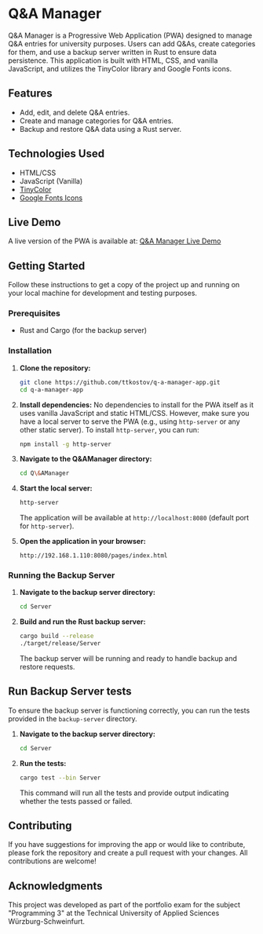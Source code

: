 # Q&A Manager
Q&A Manager is a Progressive Web Application (PWA) designed to manage Q&A entries for university purposes. Users can add Q&As, create categories for them, and use a backup server written in Rust to ensure data persistence. This application is built with HTML, CSS, and vanilla JavaScript, and utilizes the TinyColor library and Google Fonts icons.

## Features
- Add, edit, and delete Q&A entries.
- Create and manage categories for Q&A entries.
- Backup and restore Q&A data using a Rust server.

## Technologies Used
- HTML/CSS
- JavaScript (Vanilla)
- [TinyColor](https://github.com/bgrins/TinyColor)
- [Google Fonts Icons](https://fonts.google.com/icons)

## Live Demo
A live version of the PWA is available at: [Q&A Manager Live Demo](https://ttkostov.github.io/q-a-manager-app/Q&AManager/pages/index.html)

## Getting Started
Follow these instructions to get a copy of the project up and running on your local machine for development and testing purposes.

### Prerequisites
- Rust and Cargo (for the backup server)

### Installation
1. **Clone the repository:**
    ```bash
    git clone https://github.com/ttkostov/q-a-manager-app.git
    cd q-a-manager-app
    ```

2. **Install dependencies:**
   No dependencies to install for the PWA itself as it uses vanilla JavaScript and static HTML/CSS. However, make sure you have a local server to serve the PWA (e.g., using `http-server` or any other static server).
   To install `http-server`, you can run:
    ```bash
    npm install -g http-server
    ```
3. **Navigate to the Q&AManager directory:**
    ```bash
    cd Q\&AManager
    ```

4. **Start the local server:**
    ```bash
    http-server
    ```
   The application will be available at `http://localhost:8080` (default port for `http-server`).

5. **Open the application in your browser:**
    ```plaintext
    http://192.168.1.110:8080/pages/index.html
    ```
### Running the Backup Server
1. **Navigate to the backup server directory:**

    ```bash
    cd Server
    ```

2. **Build and run the Rust backup server:**
    ```bash
    cargo build --release
    ./target/release/Server
    ```
   The backup server will be running and ready to handle backup and restore requests.

## Run Backup Server tests
To ensure the backup server is functioning correctly, you can run the tests provided in the `backup-server` directory.
1. **Navigate to the backup server directory:**

    ```bash
    cd Server
    ```
   
2. **Run the tests:**
    ```bash
    cargo test --bin Server
    ```
   This command will run all the tests and provide output indicating whether the tests passed or failed.

## Contributing
If you have suggestions for improving the app or would like to contribute, please fork the repository and create a pull request with your changes. All contributions are welcome!

## Acknowledgments
This project was developed as part of the portfolio exam for the subject "Programming 3" at the Technical University of Applied Sciences Würzburg-Schweinfurt.